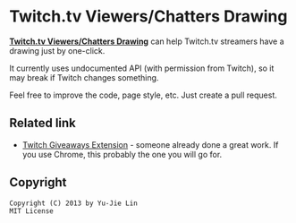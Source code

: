 Twitch.tv Viewers/Chatters Drawing
==================================

**[Twitch.tv Viewers/Chatters Drawing][website]** can help Twitch.tv streamers have a drawing just by one-click.

[website]: http://livibetter.github.com/twitch.tv-drawing

It currently uses undocumented API (with permission from Twitch), so it may break if Twitch changes something.

Feel free to improve the code, page style, etc. Just create a pull request.

Related link
------------

* [Twitch Giveaways Extension][tge] - someone already done a great work. If you use Chrome, this probably the one you will go for.
  
[tge]: https://chrome.google.com/webstore/detail/twitch-giveaways/poohjpljfecljomfhhimjhddddlidhdd

Copyright
---------

    Copyright (C) 2013 by Yu-Jie Lin
    MIT License
